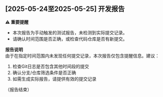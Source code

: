 ## [2025-05-24至2025-05-25] 开发报告  

**⚠️ 重要提醒**  
- 本次报告为手动触发的测试报告，未检测到实际提交记录。  
- 请确认时间范围是否正确，或检查代码仓库是否有新提交。  

**报告说明**  
由于在指定时间范围内未发现任何提交记录，本次报告仅包含提醒信息。建议：  
1. 检查Git日志是否包含其他时间段的提交  
2. 确认分支/仓库筛选条件是否正确  
3. 如需生成实际报告，请提供有效的提交记录  

（报告结束）